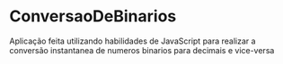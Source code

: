 # ConversaoDeBinarios
Aplicação feita utilizando habilidades de JavaScript para realizar a conversão instantanea de numeros binarios para decimais e vice-versa
